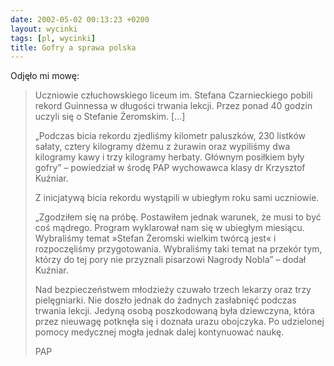 ```yaml
---
date: 2002-05-02 00:13:23 +0200
layout: wycinki
tags: [pl, wycinki]
title: Gofry a sprawa polska
---
```


Odjęło mi mowę:

> Uczniowie człuchowskiego liceum im. Stefana Czarnieckiego pobili rekord Guinnessa w długości trwania lekcji. Przez ponad 40 godzin uczyli się o Stefanie Żeromskim. […]
>
> „Podczas bicia rekordu zjedliśmy kilometr paluszków, 230 listków sałaty, cztery kilogramy dżemu z żurawin oraz wypiliśmy dwa kilogramy kawy i trzy kilogramy herbaty. Głównym posiłkiem były gofry” – powiedział w środę PAP wychowawca klasy dr Krzysztof Kuźniar.
>
> Z inicjatywą bicia rekordu wystąpili w ubiegłym roku sami uczniowie.
>
> „Zgodziłem się na próbę. Postawiłem jednak warunek, że musi to być coś mądrego. Program wyklarował nam się w ubiegłym miesiącu. Wybraliśmy temat »Stefan Żeromski wielkim twórcą jest« i rozpoczęliśmy przygotowania. Wybraliśmy taki temat na przekór tym, którzy do tej pory nie przyznali pisarzowi Nagrody Nobla” – dodał Kuźniar.
>
> Nad bezpieczeństwem młodzieży czuwało trzech lekarzy oraz trzy pielęgniarki. Nie doszło jednak do żadnych zasłabnięć podczas trwania lekcji. Jedyną osobą poszkodowaną była dziewczyna, która przez nieuwagę potknęła się i doznała urazu obojczyka. Po udzielonej pomocy medycznej mogła jednak dalej kontynuować naukę.
>
> PAP

